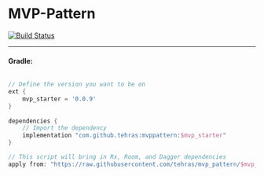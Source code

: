 # MVP-Pattern
[![Build Status](https://travis-ci.org/tehras/mvp_pattern.svg?branch=master)](https://travis-ci.org/tehras/mvp_pattern)

---

<h4>Gradle:</h4>

```Groovy

// Define the version you want to be on
ext {
    mvp_starter = '0.0.9'
}
      
dependencies {    
    // Import the dependency
    implementation "com.github.tehras:mvppattern:$mvp_starter"
}

// This script will bring in Rx, Room, and Dagger dependencies
apply from: "https://raw.githubusercontent.com/tehras/mvp_pattern/$mvp_starter/dependencies.gradle"
```
